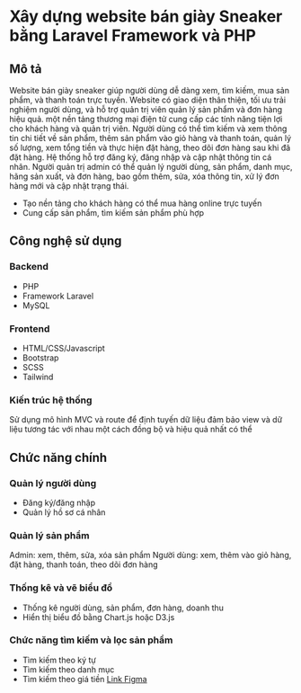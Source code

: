# Xây dựng website bán giày Sneaker bằng Laravel Framework và PHP

## Mô tả 
Website bán giày sneaker giúp người dùng dễ dàng xem, tìm kiếm, mua sản phẩm, và thanh toán trực tuyến. Website có giao diện thân thiện, tối ưu trải nghiệm người dùng, và hỗ trợ quản trị viên quản lý sản phẩm và đơn hàng hiệu quả. một nền tảng thương mại điện tử cung cấp các tính năng tiện lợi cho khách hàng và quản trị viên. Người dùng có thể tìm kiếm và xem thông tin chi tiết về sản phẩm, thêm sản phẩm vào giỏ hàng và thanh toán, quản lý số lượng, xem tổng tiền và thực hiện đặt hàng, theo dõi đơn hàng sau khi đã đặt hàng. Hệ thống hỗ trợ đăng ký, đăng nhập và cập nhật thông tin cá nhân. Người quản trị admin có thể quản lý người dùng, sản phẩm, danh mục, hãng sản xuất, và đơn hàng, bao gồm thêm, sửa, xóa thông tin, xử lý đơn hàng mới và cập nhật trạng thái.
- Tạo nền tảng cho khách hàng có thể mua hàng online trực tuyến
- Cung cấp sản phẩm, tìm kiếm sản phẩm phù hợp
## Công nghệ sử dụng
### Backend
- PHP
- Framework Laravel
- MySQL
### Frontend
- HTML/CSS/Javascript
- Bootstrap
- SCSS
- Tailwind
### Kiến trúc hệ thống
Sử dụng mô hình MVC và route để định tuyến dữ liệu đảm bảo view và dữ liệu tương tác với nhau một cách đồng bộ và hiệu quả nhất có thể
## Chức năng chính
### Quản lý người dùng
- Đăng ký/đăng nhập
- Quản lý hồ sơ cá nhân
### Quản lý sản phẩm
Admin: xem, thêm, sửa, xóa sản phẩm
Người dùng: xem, thêm vào giỏ hàng, đặt hàng, thanh toán, theo dõi đơn hàng
### Thống kê và vẽ biểu đồ
- Thống kê người dùng, sản phẩm, đơn hàng, doanh thu
- Hiển thị biểu đồ bằng Chart.js hoặc D3.js
### Chức năng tìm kiếm và lọc sản phẩm
- Tìm kiếm theo ký tự
- Tìm kiếm theo danh mục
- Tìm kiếm theo giá tiền
[Link Figma](https://www.figma.com/design/8dhpUI0RJEPfkQYakql47Y/M%C3%B4n-web?node-id=0-1&t=geP1ABVI2ltOQapl-1)
